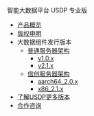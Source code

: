 <div class="sidebar_title icon_"> 智能大数据平台 USDP 专业版</div> 


* [产品概览](/usdpdc/README)
* [版权申明](usdpdc/copyright)
* 大数据组件发行版本
  * [普通服务器架构](usdpdc/component/version)
    * [v1.0.x](usdpdc/1.0.x/README)
    * [v2.1.x](usdpdc/2.1.x/README)
  * [信创服务器架构](usdpdc/component/xc_version)
    * [aarch64_2.0.x](usdpdc/xc_aarch64_2.0.x/README)
    * [x86_2.1.x](usdpdc/xc_x86_2.1.x/README)
* [了解USDP更多版本](usdpdc/component/version)
* [合作咨询](https://spt.ucloud.cn/30001)

